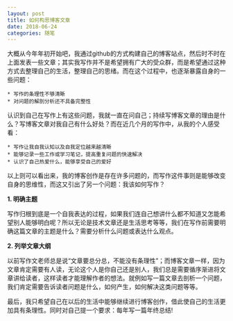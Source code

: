 ```yaml
---
layout: post
title: 如何构思博客文章
date: 2018-06-24
categories: 随笔
---
```


大概从今年年初开始吧，我通过github的方式构建自己的博客站点，然后时不时在上面发表一些文章；其实我写作并不是希望拥有广大的受众群，而是希望通过这种方式去整理自己的生活，整理自己的思绪。而在这个过程中，也逐渐暴露自身的一些问题：
	
	* 写作的条理性不够清晰
	* 对问题的解剖分析还不具备完整性


认识到自己在写作上有这些问题，我就一直在问自己；持续写博客文章的理由是什么？写博客文章对我自己有什么好处？而在近几个月的写作中，从我的个人感受看：
	
	* 写作让我自我认知以及自我定位越来越清晰
	* 能够记录一些工作或学习笔记，提高重复问题的快速解决
	* 认识了自己热爱什么，能够享受自己的爱好	


以上则可以看出来，我的博客创作是存在许多问题的，而写作这件事则是能够改变自身的思维性，而这又引出了另一个问题：我该如何写作？


**1. 明确主题**

写作归根到底是一个自我表达的过程，如果我们连自己想讲什么都不知道又怎能希望别人能够明白呢？所以无论是技术文章还是生活思考等等，我们在写作前需要明确这篇文章的主题是什么？需要分析什么问题或表达什么观点。

**2. 列举文章大纲**

以前写作文老师总是说“文章要总分总，不能没有条理性”；而博客文章一样，因为文章肯定需要有人读，无论这个人是你自己还是别人，我们总是需要循序渐进将文章讲给读者，这样读者才能理解作者的想法。就例如写一篇文章去剖析一个问题，我们肯定需要告诉读者问题是什么，如何产生，如何解决这类问题等等。


最后，我只希望自己在以后的生活中能够继续进行博客创作，借此使自己的生活更加具有条理性。同时对自己提一个要求：每年写一篇年终总结!


